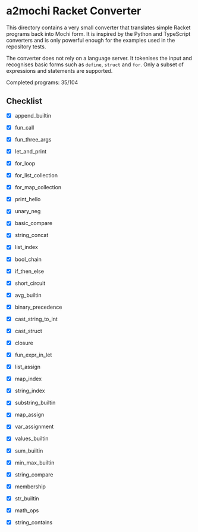 # a2mochi Racket Converter

This directory contains a very small converter that translates simple
Racket programs back into Mochi form. It is inspired by the Python and
TypeScript converters and is only powerful enough for the examples used
in the repository tests.

The converter does not rely on a language server. It tokenises the input
and recognises basic forms such as `define`, `struct` and `for`. Only a
subset of expressions and statements are supported.

Completed programs: 35/104

## Checklist
- [x] append_builtin
- [x] fun_call
- [x] fun_three_args
- [x] let_and_print
- [x] for_loop
- [x] for_list_collection
- [x] for_map_collection
- [x] print_hello
- [x] unary_neg
- [x] basic_compare
- [x] string_concat
- [x] list_index
- [x] bool_chain
- [x] if_then_else
- [x] short_circuit
- [x] avg_builtin
- [x] binary_precedence
- [x] cast_string_to_int
- [x] cast_struct
- [x] closure
- [x] fun_expr_in_let
- [x] list_assign
- [x] map_index
- [x] string_index
- [x] substring_builtin
- [x] map_assign
- [x] var_assignment
- [x] values_builtin
- [x] sum_builtin
- [x] min_max_builtin
- [x] string_compare
- [x] membership
- [x] str_builtin
- [x] math_ops
- [x] string_contains

